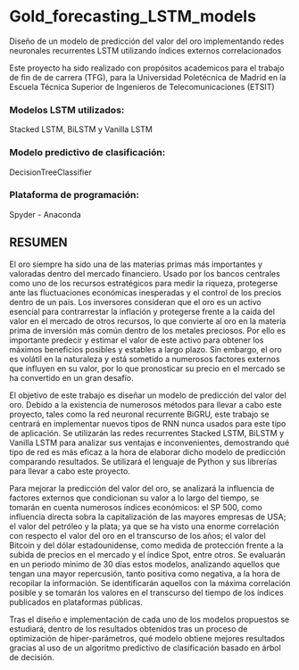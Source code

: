 # Gold_forecasting_LSTM_models
Diseño de un modelo de predicción del valor del oro implementando redes neuronales recurrentes LSTM utilizando índices externos correlacionados

Este proyecto ha sido realizado con propósitos academicos para el trabajo de fin de de carrera (TFG), para la Universidad Poletécnica de Madrid en la Escuela Técnica Superior de Ingenieros de Telecomunicaciones (ETSIT)

### Modelos LSTM utilizados: 
Stacked LSTM, BiLSTM y Vanilla LSTM
### Modelo predictivo de clasificación: 
DecisionTreeClassifier
### Plataforma de programación: 
Spyder - Anaconda

## RESUMEN
El oro siempre ha sido una de las materias primas más importantes y valoradas dentro del
mercado financiero. Usado por los bancos centrales como uno de los recursos estratégicos
para medir la riqueza, protegerse ante las fluctuaciones económicas inesperadas y el control
de los precios dentro de un país. Los inversores consideran que el oro es un activo esencial
para contrarrestar la inflación y protegerse frente a la caída del valor en el mercado de
otros recursos, lo que convierte al oro en la materia prima de inversión más común dentro
de los metales preciosos. Por ello es importante predecir y estimar el valor de este activo
para obtener los máximos beneficios posibles y estables a largo plazo. Sin embargo, el
oro es volátil en la naturaleza y está sometido a numerosos factores externos que influyen
en su valor, por lo que pronosticar su precio en el mercado se ha convertido en un gran
desafío.

El objetivo de este trabajo es diseñar un modelo de predicción del valor del oro. Debido
a la existencia de numerosos métodos para llevar a cabo este proyecto, tales como la
red neuronal recurrente BiGRU, este trabajo se centrará en implementar nuevos tipos
de RNN nunca usados para este tipo de aplicación. Se utilizarán las redes recurrentes
Stacked LSTM, BiLSTM y Vanilla LSTM para analizar sus ventajas e inconvenientes,
demostrando qué tipo de red es más eficaz a la hora de elaborar dicho modelo de predicción
comparando resultados. Se utilizará el lenguaje de Python y sus librerías para llevar a
cabo este proyecto.

Para mejorar la predicción del valor del oro, se analizará la influencia de factores externos
que condicionan su valor a lo largo del tiempo, se tomarán en cuenta numerosos índices
económicos: el SP 500, como influencia directa sobra la capitalización de las mayores
empresas de USA; el valor del petróleo y la plata; ya que se ha visto una enorme correlación
con respecto el valor del oro en el transcurso de los años; el valor del Bitcoin y del dólar
estadounidense, como medida de protección frente a la subida de precios en el mercado y
el índice Spot, entre otros. Se evaluarán en un periodo mínimo de 30 días estos modelos,
analizando aquellos que tengan una mayor repercusión, tanto positiva como negativa, a
la hora de recopilar la información. Se identificarán aquellos con la máxima correlación
posible y se tomarán los valores en el transcurso del tiempo de los índices publicados en
plataformas públicas.

Tras el diseño e implementación de cada uno de los modelos propuestos se estudiará, dentro
de los resultados obtenidos tras un proceso de optimización de hiper-parámetros, qué
modelo obtiene mejores resultados gracias al uso de un algoritmo predictivo de clasificación
basado en árbol de decisión.
